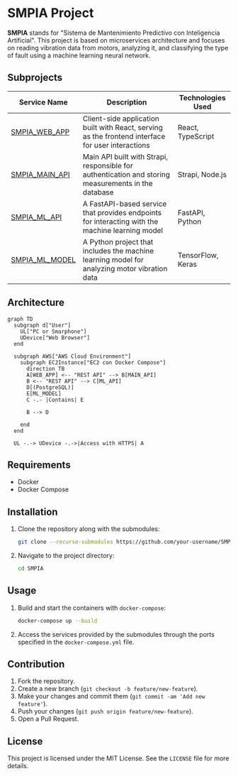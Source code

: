 # SMPIA Project

**SMPIA** stands for "Sistema de Mantenimiento Predictivo con Inteligencia Artificial". This project is based on microservices architecture and focuses on reading vibration data from motors, analyzing it, and classifying the type of fault using a machine learning neural network.

## Subprojects

| Service Name                                                    | Description                                                                                         | Technologies Used |
| --------------------------------------------------------------- | --------------------------------------------------------------------------------------------------- | ----------------- |
| [SMPIA_WEB_APP](https://github.com/RainBoard01/SMPIA_WEB_APP)   | Client-side application built with React, serving as the frontend interface for user interactions   | React, TypeScript |
| [SMPIA_MAIN_API](https://github.com/RainBoard01/SMPIA_MAIN_API) | Main API built with Strapi, responsible for authentication and storing measurements in the database | Strapi, Node.js   |
| [SMPIA_ML_API](https://github.com/RainBoard01/SMPIA_ML_API)     | A FastAPI-based service that provides endpoints for interacting with the machine learning model     | FastAPI, Python   |
| [SMPIA_ML_MODEL](https://github.com/RainBoard01/SMPIA_ML_MODEL) | A Python project that includes the machine learning model for analyzing motor vibration data        | TensorFlow, Keras |

## Architecture

```mermaid
graph TD
  subgraph d["User"]
    UL["PC or Smarphone"]
    UDevice["Web Browser"]
  end

  subgraph AWS["AWS Cloud Environment"]
    subgraph EC2Instance["EC2 con Docker Compose"]
      direction TB
      A[WEB_APP] <-- "REST API" --> B[MAIN_API]
      B <-- "REST API" --> C[ML_API]
      D[(PostgreSQL)]
      E[ML_MODEL]
      C -.- |Contains| E

      B --> D

    end
  end

  UL -.-> UDevice -.->|Access with HTTPS| A
```

## Requirements

-  Docker
-  Docker Compose

## Installation

1. Clone the repository along with the submodules:

   ```bash
   git clone --recurse-submodules https://github.com/your-username/SMPIA.git
   ```

2. Navigate to the project directory:

   ```bash
   cd SMPIA
   ```

## Usage

1. Build and start the containers with `docker-compose`:

   ```bash
   docker-compose up --build
   ```

2. Access the services provided by the submodules through the ports specified in the `docker-compose.yml` file.

## Contribution

1. Fork the repository.
2. Create a new branch (`git checkout -b feature/new-feature`).
3. Make your changes and commit them (`git commit -am 'Add new feature'`).
4. Push your changes (`git push origin feature/new-feature`).
5. Open a Pull Request.

## License

This project is licensed under the MIT License. See the `LICENSE` file for more details.

<!-- ## Contact

For any inquiries, you can contact [your-email@domain.com](mailto:your-email@domain.com). -->
